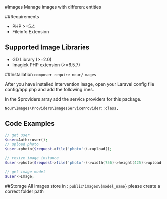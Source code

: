 #Images
Manage images with different entities

##Requirements
- PHP >=5.4
- Fileinfo Extension

## Supported Image Libraries

- GD Library (>=2.0)
- Imagick PHP extension (>=6.5.7)

##Installation
`composer require nour/images`

After you have installed Intervention Image, open your Laravel config file config/app.php and add the following lines.

In the $providers array add the service providers for this package.

`Nour\Images\Providers\ImagesServiceProvider::class,`


## Code Examples

```php
// get user
$user=Auth::user(); 
// upload photo
$user->photo($request->file('photo'))->upload();

// resize image instance
$user->photo($request->file('photo'))->width(756)->height(425)->upload();

// get image model
$user->Image;
```

##Storage
All images store in :
`public\images\{model_name}`
please create a correct folder path

